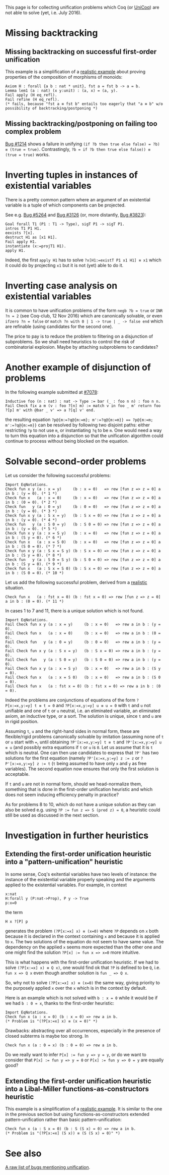 This page is for collecting unification problems which Coq (or [UniCoq](https://github.com/unicoq/unicoq)) are not able to solve (yet, i.e. July 2016).

Missing backtracking
====================

Missing backtracking on successful first-order unification
----------------------------------------------------------

This example is a simplification of a [realistic example](files/monoid.v) about proving properties of the composition of morphisms of monoids:

```coq
Axiom H : forall {a b : nat * unit}, fst a = fst b -> a = b.
Lemma lem1 (a : nat) (x y:unit) : (a, x) = (a, y).
Fail apply (H eq_refl).
Fail refine (H eq_refl).
(* fails, because "fst a ≡ fst b" entails too eagerly that "a ≡ b" w/o possibility of backtracking/postponing *)
```

Missing backtracking/postponing on failing too complex problem
--------------------------------------------------------------

[Bug \#1214](../issues/1214) shows a failure in unifying `(if ?b then true else false) = ?b) ≡ (true = true)`. Contrastingly, `?b = if ?b then true else false)) ≡ (true = true)` works.

Inverting tuples in instances of existential variables
======================================================

There is a pretty common pattern where an argument of an existential variable is a tuple of which components can be projected.

See e.g. [Bug \#5264](../issues/5264) and [Bug \#3126](../issues/3126) (or, more distantly, [Bug \#3823](../issues/3823)):

```coq
Goal forall T1 (P1 : T1 -> Type), sigT P1 -> sigT P1.
intros T1 P1 H1.
eexists ?[x].
destruct H1 as [x1 H1].
Fail apply H1.
instantiate (x:=projT1 H1).
apply H1.
```

Indeed, the first `apply H1` has to solve `?x[H1:=existT P1 x1 H1] ≡ x1` which it could do by projecting `x1` but it is not (yet) able to do it.

Inverting case analysis on existential variables
================================================

It is common to have unification problems of the form `negb ?b = true` or `INR ?n = 2` (see Coq-club, 12 Nov 2016) which are canonically solvable, or even `ifzero ?n = false` or `match ?n with 0 | 1 -> true | _ -> false end` which are refinable (using candidates for the second one).

The price to pay is to reduce the problem to filtering on a disjunction of subproblems. So we shall need heuristics to control the risk of combinatorial explosion. Maybe by attaching subproblems to candidates?

Another example of disjunction of problems
==========================================

In the following example submitted at [#7078](https://github.com/coq/coq/issues/7078):
```coq
Inductive foo (n : nat) : nat -> Type := bar (_ : foo n n) : foo n n.
Fail Check fix a m (v : foo ?[n] m) := match v in foo _ m' return foo ?[p] m' with @bar _ v' => a ?[q] v' end.
```
the resulting equation `?p@{m:=?q@{m:=m}; m':=?q@{m:=m}} == ?p@{m:=m; m':=?q@{m:=m}}` can be resolved by following two disjoint paths: either restricting `?p` to not use `m`, or instantiating `?q` to be `m`. One would need a way to turn this equation into a disjunction so that the unification algorithm could continue to process without being blocked on the equation.

Solvable second-order problems
==============================

Let us consider the following successful problems:

```coq
Import EqNotations.
Check fun x y (a : x = y)     (b : x = 0)   => rew [fun z => z = 0] a in b : (y = 0). (* 1 *)
Check fun x   (a : x = 0)     (b : x = 0)   => rew [fun z => z = 0] a in b : (0 = 0). (* 2 *)
Check fun   y (a : 0 = y)     (b : 0 = 0)   => rew [fun z => z = 0] a in b : (y = 0). (* 3 *)
Check fun x y (a : S x = y)   (b : S x = 0) => rew [fun z => z = 0] a in b : (y = 0). (* 4 *)
Check fun   y (a : S 0 = y)   (b : S 0 = 0) => rew [fun z => z = 0] a in b : (y = 0). (* 5 *)
Check fun x y (a : x = S y)   (b : x = 0)   => rew [fun z => z = 0] a in b : (S y = 0). (* 6 *)
Check fun x   (a : x = S 0)   (b : x = 0)   => rew [fun z => z = 0] a in b : (S 0 = 0). (* 7 *)
Check fun x y (a : S x = S y) (b : S x = 0) => rew [fun z => z = 0] a in b : (S y = 0). (* 8 *)
Check fun   y (a : S 0 = S y) (b : S 0 = 0) => rew [fun z => z = 0] a in b : (S y = 0). (* 9 *)
Check fun x   (a : S x = S 0) (b : S x = 0) => rew [fun z => z = 0] a in b : (S 0 = 0). (* 10 *)
```

Let us add the following successful problem, derived from a [realistic](files/monoid.v) situation.

```coq
Check fun x   (a : fst x = 0) (b : fst x = 0) => rew [fun z => z = 0] a in b : (0 = 0). (* 11 *)
```

In cases 1 to 7 and 11, there is a unique solution which is not found.

```coq
Import EqNotations.
Fail Check fun x y (a : x = y)     (b : x = 0)   => rew a in b : (y = 0).
Fail Check fun x   (a : x = 0)     (b : x = 0)   => rew a in b : (0 = 0).
Fail Check fun   y (a : 0 = y)     (b : 0 = 0)   => rew a in b : (y = 0).
Fail Check fun x y (a : S x = y)   (b : S x = 0) => rew a in b : (y = 0).
Fail Check fun   y (a : S 0 = y)   (b : S 0 = 0) => rew a in b : (y = 0).
Fail Check fun x y (a : x = S y)   (b : x = 0)   => rew a in b : (S y = 0).
Fail Check fun x   (a : x = S 0)   (b : x = 0)   => rew a in b : (S 0 = 0).
Fail Check fun x   (a : fst x = 0) (b : fst x = 0) => rew a in b : (0 = 0).
```

Indeed the problems are conjunctions of equations of the form `?P[x:=x,y:=y] t ≡ t = 0` and `?P[x:=x,y:=y] u ≡ u = 0` with `t` and `u` not unifiable and one of `t` or `u` neutral, i.e. an eliminated variable, an eliminated axiom, an inductive type, or a sort. The solution is unique, since `t` and `u` are in rigid position.

Assuming `t`, `u` and the right-hand sides in normal form, these are flexible/rigid problems canonically solvable by imitation (assuming none of `t` or `u` start with `=`, until obtaining `?P'[x:=x,y:=y] t ≡ t` and `?P'[x:=x,y:=y] u ≡ u` (and possibly extra equations if `t` or `u` is `0`. Let us assume that it is `t` which is neutral. One can then use candidates to express that `?P'` has two solutions for the first equation (namely `?P'[x:=x,y:=y] z := z` or `?P'[x:=x,y:=y] z := t` (`t` being assumed to have only `x` and `y` as free variables). The second equation now ensures that only the first solution is acceptable.

If `t` and `u` are not in normal form, should we head-normalize them, something that is done in the first-order unification heuristic and which does not seem inducing efficiency penalty in practice?

As for problems 8 to 10, which do not have a unique solution as they can also be solved e.g. using `?P := fun z => S (pred z) = 0`, a heuristic could still be used as discussed in the next section.

Investigation in further heuristics
===================================

Extending the first-order unification heuristic into a "pattern-unification" heuristic
--------------------------------------------------------------------------------------

In some sense, Coq's exitential variables have two levels of instance: the instance of the existential variable properly speaking and the arguments applied to the existential variables. For example, in context

```coq
x:nat
H:forall y (P:nat->Prop), P y -> True
p:x=0
```

the term

```coq
H x ?[P] p
```

generates the problem `(?P[x:=x] x) ≡ (x=0)` where `?P` depends on `x` both because it is declared in the context containing `x` and because it is applied to `x`. The two solutions of the equation do not seem to have same value. The dependency on the applied `x` seems more expected than the other one and one might find the solution `?P[x] := fun x => x=0` more intuitive.

This is what happens with the first-order unification heuristic. If we had to solve `(?P[x:=x] x) ≡ Q x)`, one would find ok that `?P` is defined to be `Q`, i.e. `fun x => Q x` even though another solution is `fun _ => Q x`.

So, why not to solve `(?P[x:=x] x) ≡ (x=0)` the same way, giving priority to the purposely applied `x` over the `x` which is in the context by default.

Here is an example which is not solved with `b : x = 0` while it would be if we had `b : 0 = x`, thanks to the first-order heuristic:

```coq
Import EqNotations.
Check fun x (a : x = 0) (b : x = 0) => rew a in b.
(* Problem is "(?P[x:=x] x) ≡ (x = 0)" *)
```

Drawbacks: abstracting over all occurrences, especially in the presence of closed subterms is maybe too strong. In

```coq
Check fun x (a : 0 = x) (b : 0 = 0) => rew a in b.
```

Do we really want to infer `P[x] := fun y => y = y`, or do we want to consider that `P[x] := fun y => y = 0` or `P[x] := fun y => 0 = y` are equally good?

Extending the first-order unification heuristic into a Libal-Miller functions-as-constructors heuristic
-------------------------------------------------------------------------------------------------------

This example is a simplification of a [realistic example](files/monoid.v). It is similar to the one in the previous section but using functions-as-constructors extended pattern-unification rather than basic pattern-unification:

```coq
Check fun x (a : S x = 0) (b : S (S x) = 0) => rew a in b.
(* Problem is "(?P[x:=x] (S x)) ≡ (S (S x) = 0)" *)
```

See also
========

[A raw list of bugs mentioning unification](https://coq.inria.fr/bugs/buglist.cgi?quicksearch=unification&list_id=150125).
